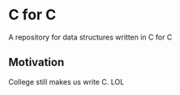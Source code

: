 # C for C
A repository for data structures written in C for C 
## Motivation 
College still makes us write C. LOL
